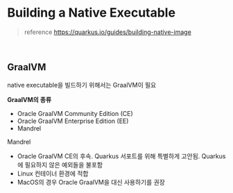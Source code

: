 # Building a Native Executable

> reference
> https://quarkus.io/guides/building-native-image

<br>

 ## GraalVM
 native executable을 빌드하기 위해서는 GraalVM이 필요
 
 **GraalVM의 종류**
 - Oracle GraalVM Community Edition (CE)
 - Oracle GraalVM Enterprise Edition (EE)
 - Mandrel

Mandrel 
- Oracle GraalVM CE의 후속. Quarkus 서포트를 위해 특별하게 고안됨. Quarkus에 필요하지 않은 예외들을 불포함
- Linux 컨테이너 환경에 적합
- MacOS의 경우 Oracle GraalVM을 대신 사용하기를 권장

